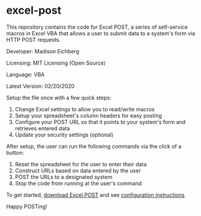 # excel-post
This repository contains the code for Excel POST, a series of self-service macros in Excel VBA that allows a user to submit data to a system's form via HTTP POST requests.

Developer: Madison Eichberg

Licensing: MIT Licensing (Open Source)

Language: VBA

Latest Version: 02/20/2020

Setup the file once with a few quick steps:
1) Change Excel settings to allow you to read/write macros
2) Setup your spreadsheet's column headers for easy posting
3) Configure your POST URL so that it points to your system's form and retrieves entered data
4) Update your security settings (optional)

After setup, the user can run the following commands via the click of a button:
1) Reset the spreadsheet for the user to enter their data
2) Construct URLs based on data entered by the user
3) POST the URLs to a designated system
4) Stop the code from running at the user's command

To get started, <a href="https://github.com/meichberg/excel-post/blob/master/Excel%20POST.xlsm" target="_blank">download Excel POST</a> and see <a href="https://github.com/meichberg/excel-post/blob/master/configuration-instructions" target="_blank">configuration instructions</a>.

Happy POSTing!
